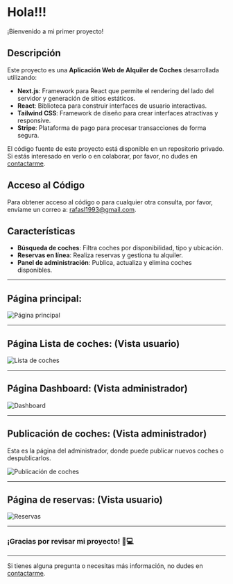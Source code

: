 # Hola!!!
¡Bienvenido a mi primer proyecto!

## Descripción

Este proyecto es una **Aplicación Web de Alquiler de Coches** desarrollada utilizando:

- **Next.js**: Framework para React que permite el rendering del lado del servidor y generación de sitios estáticos.
- **React**: Biblioteca para construir interfaces de usuario interactivas.
- **Tailwind CSS**: Framework de diseño para crear interfaces atractivas y responsive.
- **Stripe**: Plataforma de pago para procesar transacciones de forma segura.

El código fuente de este proyecto está disponible en un repositorio privado. Si estás interesado en verlo o en colaborar, por favor, no dudes en [contactarme](mailto:rafasl1993@gmail.com).

## Acceso al Código

Para obtener acceso al código o para cualquier otra consulta, por favor, envíame un correo a: [rafasl1993@gmail.com](mailto:rafasl1993@gmail.com).

## Características

- **Búsqueda de coches**: Filtra coches por disponibilidad, tipo y ubicación.
- **Reservas en línea**: Realiza reservas y gestiona tu alquiler.
- **Panel de administración**: Publica, actualiza y elimina coches disponibles.

---


## Página principal:

![Página principal](https://github.com/user-attachments/assets/8390c0f8-03c1-442c-8357-2551e0c0b238)

---

## Página Lista de coches: (Vista usuario)

![Lista de coches](https://github.com/user-attachments/assets/2b1604e4-ddfb-4e44-8449-0d06f0284556)

---

## Página Dashboard: (Vista administrador)

![Dashboard](https://github.com/user-attachments/assets/937f1a45-0d1c-4579-ba84-01f198ce0df9)

---

## Publicación de coches: (Vista administrador)

Esta es la página del administrador, donde puede publicar nuevos coches o despublicarlos.

![Publicación de coches](https://github.com/user-attachments/assets/137eb3af-d3a0-46e5-a10e-db772eaa758b)

---

## Página de reservas: (Vista usuario)

![Reservas](https://github.com/user-attachments/assets/1ebe223f-cad0-42e0-bdd3-f93a7c5768ca)

---

### ¡Gracias por revisar mi proyecto! 🚗💻
---

Si tienes alguna pregunta o necesitas más información, no dudes en [contactarme](mailto:rafasl1993@gmail.com).
